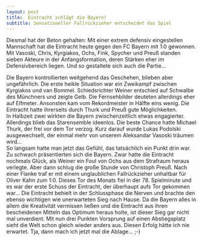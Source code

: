 ```yaml
---
layout: post
title:  Eintracht schlägt die Bayern!
subtitle: Sensationeller Fallrückzieher entscheidet das Spiel
---
```


Diesmal hat der Beton gehalten: Mit einer extrem defensiv eingestellen Mannschaft hat die Eintracht heute gegen den FC Bayern mit 1:0 gewonnen. Mit Vasoski, Chris, Kyrgiakos, Ochs, Fink, Spycher und Preuß standen sieben Akteure in der Anfangsformation, deren Stärken eher im Defensivbereich liegen. Und so gestaltete sich auch die Partie...

Die Bayern kontrollierten weitgehend das Geschehen, blieben aber ungefährlich. Die erste heikle Situation war ein Zweikampf zwischen Kyrgiakos und van Bommel. Schiedsrichter Weiner entschied auf Schwalbe des Münchners und zeigte Gelb. Die Fernsehbilder deuteten allerdings eher auf Elfmeter. Ansonsten kam vom Rekordmeister in Hälfte eins wenig. Die Eintracht hatte ihrerseits durch Thurk und Preuß gute Möglichkeiten.  
In Halbzeit zwei wirkten die Bayern zwischenzeitlich etwas engagierter. Allerdings blieb das Starensemble ideenlos. Die beste Chance hatte Michael Thurk, der frei vor dem Tor verzog. Kurz darauf wurde Lukas Podolski ausgewechselt, der einmal mehr von unserem Aleksandar Vasoski träumen wird...  
So langsam hatte man jetzt das Gefühl, das tatsächlich ein Punkt drin war. Zu schwach präsentierten sich die Bayern. Zwar hatte die Eintracht nochmals Glück, als Weiner ein Foul von Ochs aus dem Strafraum heraus verlegte. Aber dann schlug die große Stunde von Christoph Preuß. Nach einer Flanke traf er mit einem unglaublichen Fallrückzieher unhaltbar für Oliver Kahn zum 1:0. Dieses Tor des Monats fiel in der 78. Spielminute und es war der erste Schuss der Eintracht, der überhaupt aufs Tor gekommen war... Die Eintracht behielt in der Schlussphase die Nerven und brachte den ebenso wichtigen wie unerwarteten Sieg nach Hause. Da die Bayern alles in allem die Kreativität vermissen ließen und die Eintracht aus ihren bescheidenen Mitteln das Optimum heraus holte, ist dieser Sieg gar nicht mal unverdient. Mit nun drei Punkten Vorsprung auf einen Abstiegsplatz sieht die Welt schon gleich wieder anders aus. Diesen Erfolg hätte ich nie erwartet. Tja, dann mach ich jetzt mal die Ablage... ;-)
